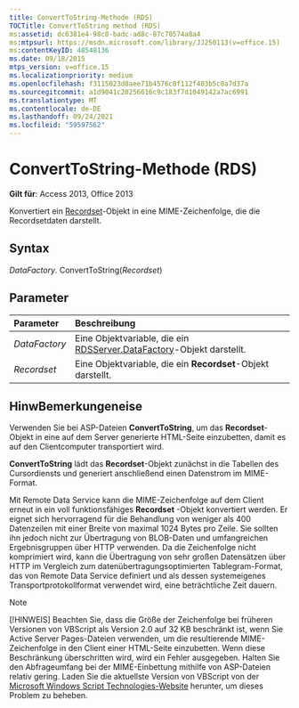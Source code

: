 ```yaml
---
title: ConvertToString-Methode (RDS)
TOCTitle: ConvertToString method (RDS)
ms:assetid: dc6381e4-98c8-badc-ad8c-87c70574a8a4
ms:mtpsurl: https://msdn.microsoft.com/library/JJ250113(v=office.15)
ms:contentKeyID: 48548136
ms.date: 09/18/2015
mtps_version: v=office.15
ms.localizationpriority: medium
ms.openlocfilehash: f3115023d8aee71b4576c0f112f403b5c0a7d37a
ms.sourcegitcommit: a1d9041c20256616c9c183f7d1049142a7ac6991
ms.translationtype: MT
ms.contentlocale: de-DE
ms.lasthandoff: 09/24/2021
ms.locfileid: "59597562"
---
```

# <a name="converttostring-method-rds"></a>ConvertToString-Methode (RDS)

**Gilt für**: Access 2013, Office 2013 

Konvertiert ein [Recordset](recordset-object-ado.md)-Objekt in eine MIME-Zeichenfolge, die die Recordsetdaten darstellt.

## <a name="syntax"></a>Syntax

*DataFactory*. ConvertToString(*Recordset*)

## <a name="parameters"></a>Parameter

|Parameter|Beschreibung|
|:--------|:----------|
|*DataFactory* |Eine Objektvariable, die ein [RDSServer.DataFactory](datafactory-object-rdsserver.md)-Objekt darstellt.|
|*Recordset* |Eine Objektvariable, die ein **Recordset**-Objekt darstellt.|

## <a name="remarks"></a>HinwBemerkungeneise

Verwenden Sie bei ASP-Dateien **ConvertToString**, um das **Recordset**-Objekt in eine auf dem Server generierte HTML-Seite einzubetten, damit es auf den Clientcomputer transportiert wird.

**ConvertToString** lädt das **Recordset**-Objekt zunächst in die Tabellen des Cursordiensts und generiert anschließend einen Datenstrom im MIME-Format.

Mit Remote Data Service kann die MIME-Zeichenfolge auf dem Client erneut in ein voll funktionsfähiges **Recordset** -Objekt konvertiert werden. Er eignet sich hervorragend für die Behandlung von weniger als 400 Datenzeilen mit einer Breite von maximal 1024 Bytes pro Zeile. Sie sollten ihn jedoch nicht zur Übertragung von BLOB-Daten und umfangreichen Ergebnisgruppen über HTTP verwenden. Da die Zeichenfolge nicht komprimiert wird, kann die Übertragung von sehr großen Datensätzen über HTTP im Vergleich zum datenübertragungsoptimierten Tablegram-Format, das von Remote Data Service definiert und als dessen systemeigenes Transportprotokollformat verwendet wird, eine beträchtliche Zeit dauern.

> [!NOTE]
> [!HINWEIS] Beachten Sie, dass die Größe der Zeichenfolge bei früheren Versionen von VBScript als Version 2.0 auf 32 KB beschränkt ist, wenn Sie Active Server Pages-Dateien verwenden, um die resultierende MIME-Zeichenfolge in den Client einer HTML-Seite einzubetten. Wenn diese Beschränkung überschritten wird, wird ein Fehler ausgegeben. Halten Sie den Abfrageumfang bei der MIME-Einbettung mithilfe von ASP-Dateien relativ gering. Laden Sie die aktuellste Version von VBScript von der [Microsoft Windows Script Technologies-Website](https://www.microsoft.com/download/default.aspx) herunter, um dieses Problem zu beheben.


